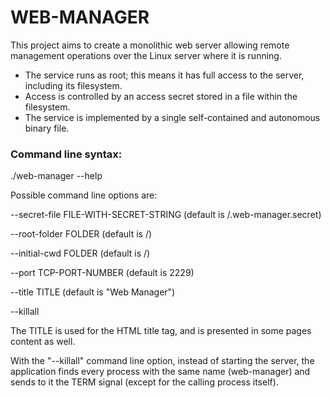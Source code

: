 [](favicon.ico)
# WEB-MANAGER
This project aims to create a monolithic web server allowing remote management operations over the Linux server where it is running.
- The service runs as root; this means it has full access to the server, including its filesystem.
- Access is controlled by an access secret stored in a file within the filesystem.
- The service is implemented by a single self-contained and autonomous binary file.

### Command line syntax:

./web-manager --help

Possible command line options are:

 --secret-file FILE-WITH-SECRET-STRING (default is /.web-manager.secret)
 
 --root-folder FOLDER (default is /)
 
 --initial-cwd FOLDER (default is /)
 
 --port TCP-PORT-NUMBER (default is 2229)

 --title TITLE (default is "Web Manager")

 --killall
 
The TITLE is used for the HTML title tag, and is presented in some pages content as well.
 
With the "--killall" command line option, instead of starting the server, the application finds every process with the same name (web-manager) and sends to it the TERM signal (except for the calling process itself).
 
 